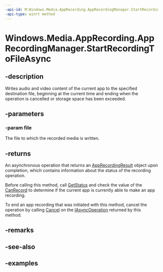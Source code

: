 ```yaml
---
-api-id: M:Windows.Media.AppRecording.AppRecordingManager.StartRecordingToFileAsync(Windows.Storage.StorageFile)
-api-type: winrt method
---
```


<!-- Method syntax.
public IAsyncOperation<AppRecordingResult> AppRecordingManager.StartRecordingToFileAsync(StorageFile file)
-->

# Windows.Media.AppRecording.AppRecordingManager.StartRecordingToFileAsync

## -description
Writes audio and video content of the current app to the specified destination file, beginning at the current time and ending when the operation is cancelled or storage space has been exceeded.

## -parameters
### -param file
The file to which the recorded media is written.

## -returns
An asynchronous operation that returns an [AppRecordingResult](https://docs.microsoft.com/uwp/api/windows.media.apprecording.apprecordingresult) object upon completion, which contains information about the status of the recording operation.

Before calling this method, call [GetStatus](apprecordingmanager_recordtimespantofileasync_583577299.md) and check the value of the [CanRecord](apprecordingstatus_canrecord.md) to determine if the current app is currently able to make an app recording.

To end an app recording that was initiated with this method, cancel the operation by calling [Cancel](https://docs.microsoft.com/uwp/api/windows.foundation.iasyncinfo.Cancel) on the [IAsyncOperation](https://docs.microsoft.com/uwp/api/windows.foundation.iasyncoperation_tresult_) returned by this method.

## -remarks

## -see-also

## -examples


